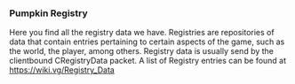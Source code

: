 ### Pumpkin Registry
Here you find all the registry data we have.
Registries are repositories of data that contain entries pertaining to certain aspects of the game, such as the world, the player, among others. 
Registry data is usually send by the clientbound CRegistryData packet.
A list of Registry entries can be found at https://wiki.vg/Registry_Data